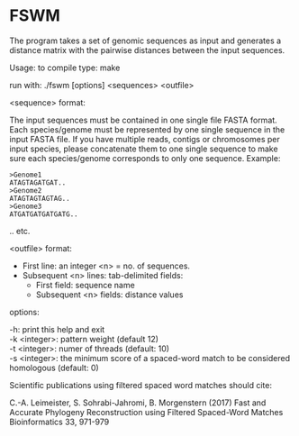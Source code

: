 # FSWM

The program takes a set of genomic sequences as input and generates a distance matrix with the pairwise distances between the input sequences.

Usage:
to compile type: make

run with: ./fswm [options] &lt;sequences&gt; &lt;outfile&gt;

&lt;sequence&gt; format:

The input sequences must be contained in one single file FASTA format. Each species/genome must be represented by one single sequence in the input FASTA file. If you have multiple reads, contigs or chromosomes per input species, please concatenate them to one single sequence to make sure each species/genome corresponds to only one sequence. Example:

```
>Genome1
ATAGTAGATGAT..
>Genome2
ATAGTAGTAGTAG..
>Genome3
ATGATGATGATGATG..
```
..
etc.

&lt;outfile&gt; format:
* First line: an integer &lt;n&gt; = no. of sequences.
* Subsequent &lt;n&gt; lines: tab-delimited fields:
  * First field: sequence name
  * Subsequent &lt;n&gt; fields: distance values


options:

-h: print this help and exit\
-k &lt;integer&gt;: pattern weight (default 12)\
-t &lt;integer&gt;: numer of threads (default: 10)\
-s &lt;integer&gt;: the minimum score of a spaced-word match to be considered homologous (default: 0)


Scientific publications using filtered spaced word matches should cite:

C.-A. Leimeister, S. Sohrabi-Jahromi, B. Morgenstern (2017)
Fast and Accurate Phylogeny Reconstruction using Filtered Spaced-Word Matches
Bioinformatics 33, 971-979

